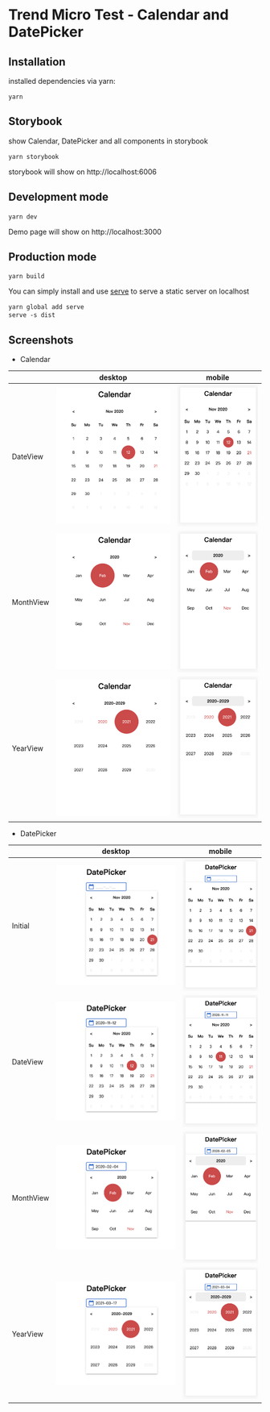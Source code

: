 # Trend Micro Test - Calendar and DatePicker

## Installation

installed dependencies via yarn:

```
yarn
```

## Storybook

show Calendar, DatePicker and all components in storybook

```
yarn storybook
```

storybook will show on http://localhost:6006

## Development mode

```
yarn dev
```

Demo page will show on http://localhost:3000

## Production mode

```
yarn build
```

You can simply install and use [serve](https://github.com/vercel/serve) to serve a static server on localhost

```
yarn global add serve
serve -s dist
```

## Screenshots

- Calendar

|           | desktop                                            | mobile                                            |
| --------- | -------------------------------------------------- | ------------------------------------------------- |
| DateView  | ![](./docs/screenshots/calendar_desktop_date.png)  | ![](./docs/screenshots/calendar_mobile_date.png)  |
| MonthView | ![](./docs/screenshots/calendar_desktop_month.png) | ![](./docs/screenshots/calendar_mobile_month.png) |
| YearView  | ![](./docs/screenshots/calendar_desktop_year.png)  | ![](./docs/screenshots/calendar_mobile_year.png)  |

- DatePicker

|           | desktop                                                | mobile                                                |
| --------- | ------------------------------------------------------ | ----------------------------------------------------- |
| Initial   | ![](./docs/screenshots/datepicker_desktop_initial.png) | ![](./docs/screenshots/datepicker_mobile_initial.png) |
| DateView  | ![](./docs/screenshots/datepicker_desktop_date.png)    | ![](./docs/screenshots/datepicker_mobile_date.png)    |
| MonthView | ![](./docs/screenshots/datepicker_desktop_month.png)   | ![](./docs/screenshots/datepicker_mobile_month.png)   |
| YearView  | ![](./docs/screenshots/datepicker_desktop_year.png)    | ![](./docs/screenshots/datepicker_mobile_year.png)    |
